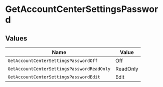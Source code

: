 # GetAccountCenterSettingsPassword


## Values

| Name                                       | Value                                      |
| ------------------------------------------ | ------------------------------------------ |
| `GetAccountCenterSettingsPasswordOff`      | Off                                        |
| `GetAccountCenterSettingsPasswordReadOnly` | ReadOnly                                   |
| `GetAccountCenterSettingsPasswordEdit`     | Edit                                       |